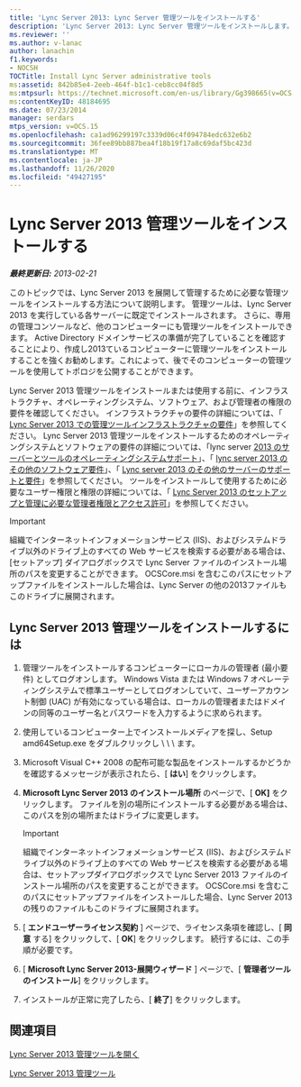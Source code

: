 ```yaml
---
title: 'Lync Server 2013: Lync Server 管理ツールをインストールする'
description: 'Lync Server 2013: Lync Server 管理ツールをインストールします。'
ms.reviewer: ''
ms.author: v-lanac
author: lanachin
f1.keywords:
- NOCSH
TOCTitle: Install Lync Server administrative tools
ms:assetid: 842b85e4-2eeb-464f-b1c1-ceb8cc04f8d5
ms:mtpsurl: https://technet.microsoft.com/en-us/library/Gg398665(v=OCS.15)
ms:contentKeyID: 48184695
ms.date: 07/23/2014
manager: serdars
mtps_version: v=OCS.15
ms.openlocfilehash: ca1ad96299197c3339d06c4f094784edc632e6b2
ms.sourcegitcommit: 36fee89bb887bea4f18b19f17a8c69daf5bc423d
ms.translationtype: MT
ms.contentlocale: ja-JP
ms.lasthandoff: 11/26/2020
ms.locfileid: "49427195"
---
```

# <a name="install-lync-server-2013-administrative-tools"></a>Lync Server 2013 管理ツールをインストールする

<div data-xmlns="http://www.w3.org/1999/xhtml">

<div class="topic" data-xmlns="http://www.w3.org/1999/xhtml" data-msxsl="urn:schemas-microsoft-com:xslt" data-cs="https://msdn.microsoft.com/">

<div data-asp="https://msdn2.microsoft.com/asp">



</div>

<div id="mainSection">

<div id="mainBody">

<span> </span>

_**最終更新日:** 2013-02-21_

このトピックでは、Lync Server 2013 を展開して管理するために必要な管理ツールをインストールする方法について説明します。 管理ツールは、Lync Server 2013 を実行している各サーバーに既定でインストールされます。 さらに、専用の管理コンソールなど、他のコンピューターにも管理ツールをインストールできます。 Active Directory ドメインサービスの準備が完了していることを確認することにより、作成し2013ているコンピューターに管理ツールをインストールすることを強くお勧めします。これによって、後でそのコンピューターの管理ツールを使用してトポロジを公開することができます。

Lync Server 2013 管理ツールをインストールまたは使用する前に、インフラストラクチャ、オペレーティングシステム、ソフトウェア、および管理者の権限の要件を確認してください。 インフラストラクチャの要件の詳細については、「 [Lync Server 2013 での管理ツールインフラストラクチャの要件](lync-server-2013-administrative-tools-infrastructure-requirements.md)」を参照してください。 Lync Server 2013 管理ツールをインストールするためのオペレーティングシステムとソフトウェアの要件の詳細については、「lync server [2013 のサーバーとツールのオペレーティングシステムサポート](lync-server-2013-server-and-tools-operating-system-support.md)」、「 [lync server 2013 のその他のソフトウェア要件](lync-server-2013-additional-software-requirements.md)」、「 [Lync server 2013 のその他のサーバーのサポートと要件](lync-server-2013-additional-server-support-and-requirements.md)」を参照してください。 ツールをインストールして使用するために必要なユーザー権限と権限の詳細については、「 [Lync Server 2013 のセットアップと管理に必要な管理者権限とアクセス許可](lync-server-2013-administrator-rights-and-permissions-required-for-setup-and-administration.md)」を参照してください。

<div>


> [!IMPORTANT]  
> 組織でインターネットインフォメーションサービス (IIS)、およびシステムドライブ以外のドライブ上のすべての Web サービスを検索する必要がある場合は、[セットアップ] ダイアログボックスで Lync Server ファイルのインストール場所のパスを変更することができます。 OCSCore.msi を含むこのパスにセットアップファイルをインストールした場合は、Lync Server の他の2013ファイルもこのドライブに展開されます。



</div>

<div>

## <a name="to-install-the-lync-server-2013-administrative-tools"></a>Lync Server 2013 管理ツールをインストールするには

1.  管理ツールをインストールするコンピューターにローカルの管理者 (最小要件) としてログオンします。 Windows Vista または Windows 7 オペレーティングシステムで標準ユーザーとしてログオンしていて、ユーザーアカウント制御 (UAC) が有効になっている場合は、ローカルの管理者またはドメインの同等のユーザー名とパスワードを入力するように求められます。

2.  使用しているコンピューター上でインストールメディアを探し、Setup amd64Setup.exe をダブルクリックし \\ \\ \\ ます。

3.  Microsoft Visual C++ 2008 の配布可能な製品をインストールするかどうかを確認するメッセージが表示されたら、[ **はい**] をクリックします。

4.  **Microsoft Lync Server 2013 のインストール場所** のページで、[ **OK]** をクリックします。 ファイルを別の場所にインストールする必要がある場合は、このパスを別の場所またはドライブに変更します。
    
    <div>
    

    > [!IMPORTANT]  
    > 組織でインターネットインフォメーションサービス (IIS)、およびシステムドライブ以外のドライブ上のすべての Web サービスを検索する必要がある場合は、セットアップダイアログボックスで Lync Server 2013 ファイルのインストール場所のパスを変更することができます。 OCSCore.msi を含むこのパスにセットアップファイルをインストールした場合、Lync Server 2013 の残りのファイルもこのドライブに展開されます。

    
    </div>

5.  [ **エンドユーザーライセンス契約** ] ページで、ライセンス条項を確認し、[ **同意** する] をクリックして、[ **OK**] をクリックします。 続行するには、この手順が必要です。

6.  [ **Microsoft Lync Server 2013-展開ウィザード** ] ページで、[ **管理者ツールのインストール**] をクリックします。

7.  インストールが正常に完了したら、[ **終了**] をクリックします。

</div>

<div>

## <a name="see-also"></a>関連項目


[Lync Server 2013 管理ツールを開く](lync-server-2013-open-lync-server-administrative-tools.md)  


[Lync Server 2013 管理ツール](lync-server-2013-lync-server-administrative-tools.md)  
  

</div>

</div>

<span> </span>

</div>

</div>

</div>

